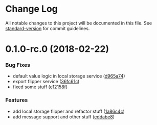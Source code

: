 # Change Log

All notable changes to this project will be documented in this file. See [standard-version](https://github.com/conventional-changelog/standard-version) for commit guidelines.

<a name="0.1.0-rc.0"></a>
# 0.1.0-rc.0 (2018-02-22)


### Bug Fixes

* default value logic in local storage service ([d965a74](https://github.com/ike18t/flipadelphia/commit/d965a74))
* export flipper service ([36fc61c](https://github.com/ike18t/flipadelphia/commit/36fc61c))
* fixed some stuff ([e12158f](https://github.com/ike18t/flipadelphia/commit/e12158f))


### Features

* add local storage flipper and refactor stuff ([1a86c4c](https://github.com/ike18t/flipadelphia/commit/1a86c4c))
* add message support and other stuff ([eddabe8](https://github.com/ike18t/flipadelphia/commit/eddabe8))
